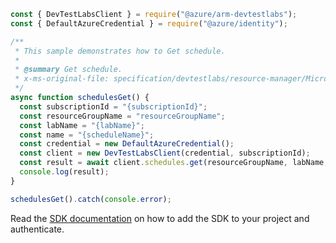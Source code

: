 ```javascript
const { DevTestLabsClient } = require("@azure/arm-devtestlabs");
const { DefaultAzureCredential } = require("@azure/identity");

/**
 * This sample demonstrates how to Get schedule.
 *
 * @summary Get schedule.
 * x-ms-original-file: specification/devtestlabs/resource-manager/Microsoft.DevTestLab/stable/2018-09-15/examples/Schedules_Get.json
 */
async function schedulesGet() {
  const subscriptionId = "{subscriptionId}";
  const resourceGroupName = "resourceGroupName";
  const labName = "{labName}";
  const name = "{scheduleName}";
  const credential = new DefaultAzureCredential();
  const client = new DevTestLabsClient(credential, subscriptionId);
  const result = await client.schedules.get(resourceGroupName, labName, name);
  console.log(result);
}

schedulesGet().catch(console.error);
```

Read the [SDK documentation](https://github.com/Azure/azure-sdk-for-js/blob/%40azure%2Farm-devtestlabs_4.0.1/sdk/devtestlabs/arm-devtestlabs/README.md) on how to add the SDK to your project and authenticate.
